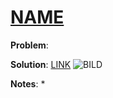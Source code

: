 # [NAME](https://arxiv.org/pdf/1611.08408.pdf)

**Problem**: 

**Solution**: [LINK](https://papers.nips.cc/paper/5423-generative-adversarial-nets.pdf) 
![BILD](../images/adversarial_semseg.jpg?raw=true "Wireframe001")

**Notes**:
* 
